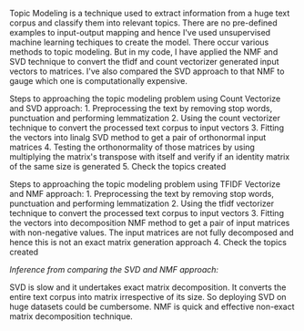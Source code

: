 Topic Modeling is a technique used to extract information from a huge text corpus and classify them into relevant topics. There are no pre-defined examples to input-output mapping and hence I've used unsupervised machine learning techiques to create the model. There occur various methods to topic modeling. But in my code, I have applied the NMF and SVD technique to convert the tfidf and count vectorizer generated input vectors to matrices. I've also compared the SVD approach to that NMF to gauge which one is computationally expensive. 

Steps to approaching the topic modeling problem using Count Vectorize and SVD approach:
    1. Preprocessing the text by removing stop words, punctuation and performing lemmatization
    2. Using the count vectorizer technique to convert the processed text corpus to input vectors
    3. Fitting the vectors into linalg SVD method to get a pair of orthonormal input matrices 
    4. Testing the orthonormality of those matrices by using multiplying the matrix's transpose with itself and verify if an identity matrix of the same size is generated 
    5. Check the topics created

Steps to approaching the topic modeling problem using TFIDF Vectorize and NMF approach:
    1. Preprocessing the text by removing stop words, punctuation and performing lemmatization
    2. Using the tfidf vectorizer technique to convert the processed text corpus to input vectors
    3. Fitting the vectors into decomposition NMF method to get a pair of input matrices with non-negative values. The input matrices are not fully decomposed and hence this is not an exact matrix generation approach
    4. Check the topics created
    
*Inference from comparing the SVD and NMF approach:*

SVD is slow and it undertakes exact matrix decomposition. It converts the entire text corpus into matrix irrespective of its size. So deploying SVD on huge datasets could be cumbersome. 
NMF is quick and effective non-exact matrix decomposition technique. 
